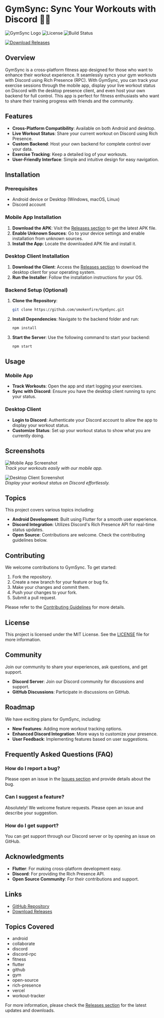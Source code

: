 # GymSync: Sync Your Workouts with Discord 🎉💪

![GymSync Logo](https://img.shields.io/badge/GymSync-1.0.0-blue.svg) ![License](https://img.shields.io/badge/License-MIT-green.svg) ![Build Status](https://img.shields.io/badge/build-passing-brightgreen.svg)

[![Download Releases](https://img.shields.io/badge/Download%20Releases-v1.0.0-orange.svg)](https://github.com/smokenfire/GymSync/releases)

## Overview

GymSync is a cross-platform fitness app designed for those who want to enhance their workout experience. It seamlessly syncs your gym workouts with Discord using Rich Presence (RPC). With GymSync, you can track your exercise sessions through the mobile app, display your live workout status on Discord with the desktop presence client, and even host your own backend for full control. This app is perfect for fitness enthusiasts who want to share their training progress with friends and the community.

## Features

- **Cross-Platform Compatibility**: Available on both Android and desktop.
- **Live Workout Status**: Share your current workout on Discord using Rich Presence.
- **Custom Backend**: Host your own backend for complete control over your data.
- **Exercise Tracking**: Keep a detailed log of your workouts.
- **User-Friendly Interface**: Simple and intuitive design for easy navigation.

## Installation

### Prerequisites

- Android device or Desktop (Windows, macOS, Linux)
- Discord account

### Mobile App Installation

1. **Download the APK**: Visit the [Releases section](https://github.com/smokenfire/GymSync/releases) to get the latest APK file.
2. **Enable Unknown Sources**: Go to your device settings and enable installation from unknown sources.
3. **Install the App**: Locate the downloaded APK file and install it.

### Desktop Client Installation

1. **Download the Client**: Access the [Releases section](https://github.com/smokenfire/GymSync/releases) to download the desktop client for your operating system.
2. **Run the Installer**: Follow the installation instructions for your OS.

### Backend Setup (Optional)

1. **Clone the Repository**: 
   ```bash
   git clone https://github.com/smokenfire/GymSync.git
   ```
2. **Install Dependencies**: Navigate to the backend folder and run:
   ```bash
   npm install
   ```
3. **Start the Server**: Use the following command to start your backend:
   ```bash
   npm start
   ```

## Usage

### Mobile App

- **Track Workouts**: Open the app and start logging your exercises.
- **Sync with Discord**: Ensure you have the desktop client running to sync your status.

### Desktop Client

- **Login to Discord**: Authenticate your Discord account to allow the app to display your workout status.
- **Customize Status**: Set up your workout status to show what you are currently doing.

## Screenshots

![Mobile App Screenshot](https://via.placeholder.com/400x800?text=Mobile+App+Screenshot)  
*Track your workouts easily with our mobile app.*

![Desktop Client Screenshot](https://via.placeholder.com/800x400?text=Desktop+Client+Screenshot)  
*Display your workout status on Discord effortlessly.*

## Topics

This project covers various topics including:

- **Android Development**: Built using Flutter for a smooth user experience.
- **Discord Integration**: Utilizes Discord's Rich Presence API for real-time status updates.
- **Open Source**: Contributions are welcome. Check the contributing guidelines below.

## Contributing

We welcome contributions to GymSync. To get started:

1. Fork the repository.
2. Create a new branch for your feature or bug fix.
3. Make your changes and commit them.
4. Push your changes to your fork.
5. Submit a pull request.

Please refer to the [Contributing Guidelines](CONTRIBUTING.md) for more details.

## License

This project is licensed under the MIT License. See the [LICENSE](LICENSE) file for more information.

## Community

Join our community to share your experiences, ask questions, and get support.

- **Discord Server**: Join our Discord community for discussions and support.
- **GitHub Discussions**: Participate in discussions on GitHub.

## Roadmap

We have exciting plans for GymSync, including:

- **New Features**: Adding more workout tracking options.
- **Enhanced Discord Integration**: More ways to customize your presence.
- **User Feedback**: Implementing features based on user suggestions.

## Frequently Asked Questions (FAQ)

### How do I report a bug?

Please open an issue in the [Issues section](https://github.com/smokenfire/GymSync/issues) and provide details about the bug.

### Can I suggest a feature?

Absolutely! We welcome feature requests. Please open an issue and describe your suggestion.

### How do I get support?

You can get support through our Discord server or by opening an issue on GitHub.

## Acknowledgments

- **Flutter**: For making cross-platform development easy.
- **Discord**: For providing the Rich Presence API.
- **Open Source Community**: For their contributions and support.

## Links

- [GitHub Repository](https://github.com/smokenfire/GymSync)
- [Download Releases](https://github.com/smokenfire/GymSync/releases)

## Topics Covered

- android
- collaborate
- discord
- discord-rpc
- fitness
- flutter
- github
- gym
- open-source
- rich-presence
- vercel
- workout-tracker

For more information, please check the [Releases section](https://github.com/smokenfire/GymSync/releases) for the latest updates and downloads.